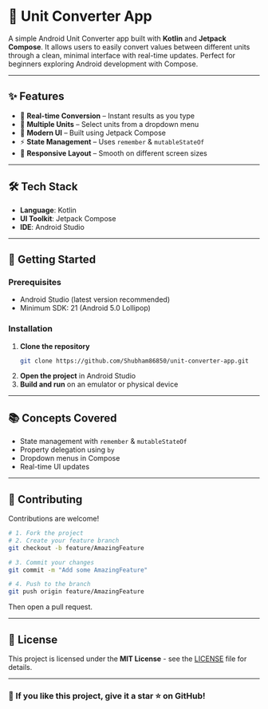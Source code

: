 # 📏 Unit Converter App

A simple Android Unit Converter app built with **Kotlin** and **Jetpack Compose**. It allows users to easily convert values between different units through a clean, minimal interface with real-time updates. Perfect for beginners exploring Android development with Compose.

---

## ✨ Features

- 🔄 **Real-time Conversion** – Instant results as you type  
- 📂 **Multiple Units** – Select units from a dropdown menu  
- 🎨 **Modern UI** – Built using Jetpack Compose  
- ⚡ **State Management** – Uses `remember` & `mutableStateOf`  
- 📱 **Responsive Layout** – Smooth on different screen sizes  

---

## 🛠 Tech Stack

- **Language**: Kotlin  
- **UI Toolkit**: Jetpack Compose  
- **IDE**: Android Studio  

---

## 🚀 Getting Started

### Prerequisites
- Android Studio (latest version recommended)  
- Minimum SDK: 21 (Android 5.0 Lollipop)  

### Installation
1. **Clone the repository**
   ```bash
   git clone https://github.com/Shubham86850/unit-converter-app.git

2. **Open the project** in Android Studio  
3. **Build and run** on an emulator or physical device  

---

## 📚 Concepts Covered
- State management with `remember` & `mutableStateOf`  
- Property delegation using `by`  
- Dropdown menus in Compose  
- Real-time UI updates  

---

## 🤝 Contributing
Contributions are welcome!  

```bash
# 1. Fork the project
# 2. Create your feature branch
git checkout -b feature/AmazingFeature

# 3. Commit your changes
git commit -m "Add some AmazingFeature"

# 4. Push to the branch
git push origin feature/AmazingFeature

```
Then open a pull request.

---

## 📜 License
This project is licensed under the **MIT License** - see the [LICENSE](LICENSE) file for details.

---

### 🌟 If you like this project, give it a star ⭐ on GitHub!



